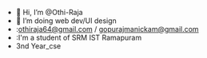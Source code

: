 - 👋 Hi, I’m @Othi-Raja
- 👀 I’m doing  web dev/UI design 
- :othiraja64@gmail.com / gopurajmanickam@gmail.com
- :I'm a student of SRM IST Ramapuram 
- 3nd Year_cse

 
